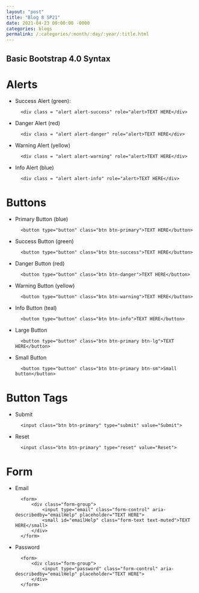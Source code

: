 ```yaml
---
layout: "post"
title: "Blog 8 SP21"
date: 2021-04-23 00:00:00 -0000
categories: blogs
permalink: /:categories/:month/:day/:year/:title.html
---
```

## Basic Bootstrap 4.0 Syntax

# Alerts
* Success Alert (green):

        <div class = "alert alert-success" role="alert>TEXT HERE</div>

* Danger Alert (red)

        <div class = "alert alert-danger" role="alert>TEXT HERE</div>

* Warning Alert (yellow)

        <div class = "alert alert-warning" role="alert>TEXT HERE</div>

* Info Alert (blue)

        <div class = "alert alert-info" role="alert>TEXT HERE</div>

# Buttons

* Primary Button (blue)

        <button type="button" class="btn btn-primary">TEXT HERE</button>

* Success Button (green)

        <button type="button" class="btn btn-success">TEXT HERE</button>

* Danger Button (red)

        <button type="button" class="btn btn-danger">TEXT HERE</button>

* Warning Button (yellow)

        <button type="button" class="btn btn-warning">TEXT HERE</button>

* Info Button (teal)

        <button type="button" class="btn btn-info">TEXT HERE</button>

* Large Button

        <button type="button" class="btn btn-primary btn-lg">TEXT HERE</button>

* Small Button

        <button type="button" class="btn btn-primary btn-sm">Small button</button>

# Button Tags

* Submit

        <input class="btn btn-primary" type="submit" value="Submit">

* Reset

        <input class="btn btn-primary" type="reset" value="Reset">

# Form

* Email

        <form>
            <div class="form-group">
                <input type="email" class="form-control" aria-describedby="emailHelp" placeholder="TEXT HERE">
                <small id="emailHelp" class="form-text text-muted">TEXT HERE</small>
            </div>
        </form>

* Password

        <form>
            <div class="form-group">
                <input type="password" class="form-control" aria-describedby="emailHelp" placeholder="TEXT HERE">
            </div>
        </form>
